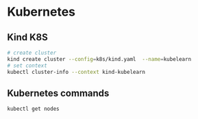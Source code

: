 # Kubernetes 

## Kind K8S
```bash
# create cluster 
kind create cluster --config=k8s/kind.yaml  --name=kubelearn   
# set context
kubectl cluster-info --context kind-kubelearn
```
## Kubernetes commands
```bash
kubectl get nodes 
```

